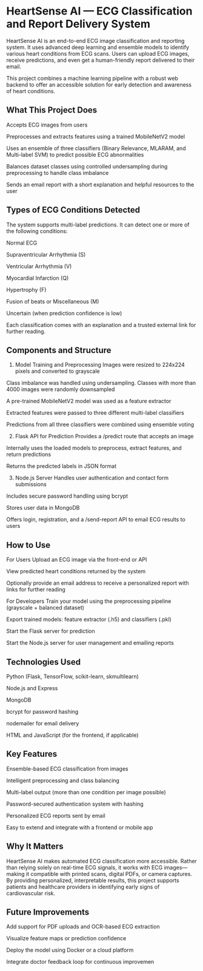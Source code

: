 # HeartSense AI — ECG Classification and Report Delivery System
HeartSense AI is an end-to-end ECG image classification and reporting system. It uses advanced deep learning and ensemble models to identify various heart conditions from ECG scans. Users can upload ECG images, receive predictions, and even get a human-friendly report delivered to their email.

This project combines a machine learning pipeline with a robust web backend to offer an accessible solution for early detection and awareness of heart conditions.

## What This Project Does
Accepts ECG images from users

Preprocesses and extracts features using a trained MobileNetV2 model

Uses an ensemble of three classifiers (Binary Relevance, MLARAM, and Multi-label SVM) to predict possible ECG abnormalities

Balances dataset classes using controlled undersampling during preprocessing to handle class imbalance

Sends an email report with a short explanation and helpful resources to the user

## Types of ECG Conditions Detected
The system supports multi-label predictions. It can detect one or more of the following conditions:

Normal ECG

Supraventricular Arrhythmia (S)

Ventricular Arrhythmia (V)

Myocardial Infarction (Q)

Hypertrophy (F)

Fusion of beats or Miscellaneous (M)

Uncertain (when prediction confidence is low)

Each classification comes with an explanation and a trusted external link for further reading.

## Components and Structure
1. Model Training and Preprocessing
Images were resized to 224x224 pixels and converted to grayscale

Class imbalance was handled using undersampling. Classes with more than 4000 images were randomly downsampled

A pre-trained MobileNetV2 model was used as a feature extractor

Extracted features were passed to three different multi-label classifiers

Predictions from all three classifiers were combined using ensemble voting

2. Flask API for Prediction
Provides a /predict route that accepts an image

Internally uses the loaded models to preprocess, extract features, and return predictions

Returns the predicted labels in JSON format

3. Node.js Server
Handles user authentication and contact form submissions

Includes secure password handling using bcrypt

Stores user data in MongoDB

Offers login, registration, and a /send-report API to email ECG results to users

## How to Use
For Users
Upload an ECG image via the front-end or API

View predicted heart conditions returned by the system

Optionally provide an email address to receive a personalized report with links for further reading

For Developers
Train your model using the preprocessing pipeline (grayscale + balanced dataset)

Export trained models: feature extractor (.h5) and classifiers (.pkl)

Start the Flask server for prediction

Start the Node.js server for user management and emailing reports

## Technologies Used
Python (Flask, TensorFlow, scikit-learn, skmultilearn)

Node.js and Express

MongoDB

bcrypt for password hashing

nodemailer for email delivery

HTML and JavaScript (for the frontend, if applicable)

## Key Features
Ensemble-based ECG classification from images

Intelligent preprocessing and class balancing

Multi-label output (more than one condition per image possible)

Password-secured authentication system with hashing

Personalized ECG reports sent by email

Easy to extend and integrate with a frontend or mobile app

## Why It Matters
HeartSense AI makes automated ECG classification more accessible. Rather than relying solely on real-time ECG signals, it works with ECG images—making it compatible with printed scans, digital PDFs, or camera captures. By providing personalized, interpretable results, this project supports patients and healthcare providers in identifying early signs of cardiovascular risk.

## Future Improvements
Add support for PDF uploads and OCR-based ECG extraction

Visualize feature maps or prediction confidence

Deploy the model using Docker or a cloud platform

Integrate doctor feedback loop for continuous improvemen
